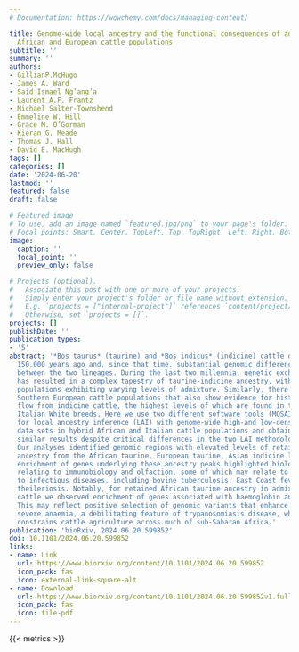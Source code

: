 ```yaml
---
# Documentation: https://wowchemy.com/docs/managing-content/

title: Genome-wide local ancestry and the functional consequences of admixture in
  African and European cattle populations
subtitle: ''
summary: ''
authors:
- GillianP.McHugo
- James A. Ward
- Said Ismael Ng’ang’a
- Laurent A.F. Frantz
- Michael Salter-Townshend
- Emmeline W. Hill
- Grace M. O’Gorman
- Kieran G. Meade
- Thomas J. Hall
- David E. MacHugh
tags: []
categories: []
date: '2024-06-20'
lastmod: ''
featured: false
draft: false

# Featured image
# To use, add an image named `featured.jpg/png` to your page's folder.
# Focal points: Smart, Center, TopLeft, Top, TopRight, Left, Right, BottomLeft, Bottom, BottomRight.
image:
  caption: ''
  focal_point: ''
  preview_only: false

# Projects (optional).
#   Associate this post with one or more of your projects.
#   Simply enter your project's folder or file name without extension.
#   E.g. `projects = ["internal-project"]` references `content/project/deep-learning/index.md`.
#   Otherwise, set `projects = []`.
projects: []
publishDate: ''
publication_types:
- '5'
abstract: '*Bos taurus* (taurine) and *Bos indicus* (indicine) cattle diverged at least
  150,000 years ago and, since that time, substantial genomic differences have evolved
  between the two lineages. During the last two millennia, genetic exchange in Africa
  has resulted in a complex tapestry of taurine-indicine ancestry, with most cattle
  populations exhibiting varying levels of admixture. Similarly, there are several
  Southern European cattle populations that also show evidence for historical gene
  flow from indicine cattle, the highest levels of which are found in the Central
  Italian White breeds. Here we use two different software tools (MOSAIC and ELAI)
  for local ancestry inference (LAI) with genome-wide high-and low-density SNP array
  data sets in hybrid African and Italian cattle populations and obtained broadly
  similar results despite critical differences in the two LAI methodologies used.
  Our analyses identified genomic regions with elevated levels of retained or introgressed
  ancestry from the African taurine, European taurine, Asian indicine lineages. Functional
  enrichment of genes underlying these ancestry peaks highlighted biological processes
  relating to immunobiology and olfaction, some of which may relate to differing susceptibilities
  to infectious diseases, including bovine tuberculosis, East Coast fever, and tropical
  theileriosis. Notably, for retained African taurine ancestry in admixed trypanotolerant
  cattle we observed enrichment of genes associated with haemoglobin and oxygen transport.
  This may reflect positive selection of genomic variants that enhance control of
  severe anaemia, a debilitating feature of trypanosomiasis disease, which severely
  constrains cattle agriculture across much of sub-Saharan Africa.'
publication: 'bioRxiv, 2024.06.20.599852'
doi: 10.1101/2024.06.20.599852
links:
- name: Link
  url: https://www.biorxiv.org/content/10.1101/2024.06.20.599852
  icon_pack: fas
  icon: external-link-square-alt
- name: Download
  url: https://www.biorxiv.org/content/10.1101/2024.06.20.599852v1.full.pdf
  icon_pack: fas
  icon: file-pdf
---
```


{{< metrics >}}